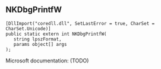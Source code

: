 ## NKDbgPrintfW

```
[DllImport("coredll.dll", SetLastError = true, CharSet = CharSet.Unicode)]
public static extern int NKDbgPrintfW(
   string lpszFormat,
   params object[] args
);
```

Microsoft documentation: (TODO)
